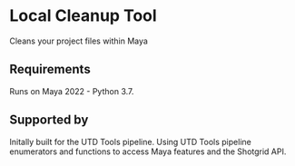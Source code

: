 # Local Cleanup Tool
Cleans your project files within Maya

## Requirements
Runs on Maya 2022 - Python 3.7.

 ## Supported by
 Initally built for the UTD Tools pipeline.
 Using UTD Tools pipeline enumerators and functions to access Maya features and the Shotgrid API.

